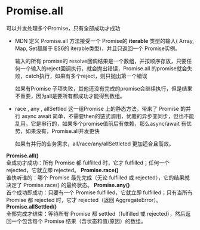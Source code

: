 # Promise.all 
  可以并发处理多个Promise，只有全部成功才成功

  - MDN 定义
      Promise.all 方法接受一个 Promise的 **iterable** 类型的输入( Array, Map, Set都属于 ES6的 iterable类型)，并且只返回一个 Promise实例。

      输入的所有 promise的 resolve回调结果是一个数组，并按顺序存放，只要任何一个输入的reject回调执行，就会抛出错误，Promise.all 的promise就会失败，catch执行，如果有多个reject，则只抛出第一个错误

      如果有Promise 子项失败，其他还没有完成的promise会继续执行，但是结果不重要，因为all是要所有都成功才能得到数组。

  - race , any , allSettled
      这一组Promise 上的静态方法，带来了 Promise 的并行
      async await 简单，不需要then的链式调用，优雅的异步变同步，但也不能乱用，它是串行的，如果多个promise值前后有依赖，那么async/await 有优势，如果没有，Promise.all并发更快

      如果有并行的业务需求，all/race/any/allSettleted 更加适合且高效。

**Promise.all()**	
全成功才成功：所有 Promise 都 fulfilled 时，它才 fulfilled；任何一个 rejected，它就立即 rejected。
**Promise.race()**	
谁快听谁的：哪个 Promise 最先完成（无论 fulfilled 或 rejected），它的结果就决定了 Promise.race() 的最终状态。
**Promise.any()**	
首个成功即成功：只要有一个 Promise fulfilled，它就立即 fulfilled；只有当所有 Promise 都 rejected 时，它才 rejected（返回 AggregateError）。
**Promise.allSettled()**	
全部完成才结束：等待所有 Promise 都 settled（fulfilled 或 rejected），然后返回一个包含每个 Promise 结果（含状态和值/原因）的数组。
